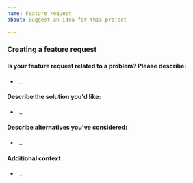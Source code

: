 ```yaml
---
name: Feature request
about: Suggest an idea for this project

---
```


### Creating a feature request

#### Is your feature request related to a problem? Please describe:
<!-- A clear and concise description of what the problem is. Ex. I'm always frustrated when [...] -->
- ...

#### Describe the solution you'd like:
<!-- A clear and concise description of what you want to happen.-->
- ...

#### Describe alternatives you've considered:
<!-- A clear and concise description of any alternative solutions or features you've considered.-->
- ...

#### Additional context
<!-- Add any other context or screenshots about the feature request here.-->
- ...
